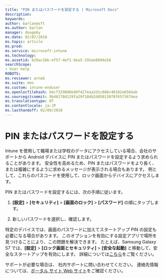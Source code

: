 ```yaml
---
title: "PIN またはパスワードを設定する | Microsoft Docs"
description: 
keywords: 
author: barlanmsft
ms.author: barlan
manager: dougeby
ms.date: 02/07/2018
ms.topic: article
ms.prod: 
ms.service: microsoft-intune
ms.technology: 
ms.assetid: b29ac1bb-ef57-4ef1-9ea5-191ee8694e58
searchScope:
- User help
ROBOTS: 
ms.reviewer: arnab
ms.suite: ems
ms.custom: intune-enduser
ms.openlocfilehash: b4cf329806b49f427eaa2d1c888c40102e6564ab
ms.sourcegitcommit: 9bd6278d129fa29f184b2d850138f8f65f3674ea
ms.translationtype: HT
ms.contentlocale: ja-JP
ms.lasthandoff: 02/09/2018
---
```

# <a name="set-your-pin-or-password"></a>PIN またはパスワードを設定する

Intune を使用して職場または学校のデータにアクセスしている場合、会社のサポートから Android デバイスに PIN またはパスワードを設定するよう求められることがあります。 安全性を高めるため、PIN またはパスワードをより長く、または複雑にするように求めるメッセージが表示される場合もあります。 例として、これらのパスコードを使用して、ロック画面からデバイスにアクセスします。

PIN またはパスワードを設定するには、次の手順に従います。

1.  **[設定]** > **[セキュリティ]** > **[画面のロック]** > **[パスワード]** の順にタップします。

2.  新しいパスワードを選択し、確認します。

特定のデバイスでは、画面のパスワードに加えてスタートアップ PIN の設定も必要になる場合があります。 このオプションを有効にする設定アプリで場所を見つけることにより、この問題を解決できます。 たとえば、Samsung Galaxy S7 では、**[設定]** > **[ロック画面とセキュリティ]** > **[安全な起動]** と移動して、安全なスタートアップを有効にします。 詳細については[こちら](/intune-user-help/your-device-appears-encrypted-but-cp-says-otherwise-android)をご覧ください。 

サポートが必要な場合は、 社内サポートに問い合わせてください。 連絡先情報については、[ポータル サイト Web サイト](https://portal.manage.microsoft.com#HelpDeskDialog)をご確認ください。
